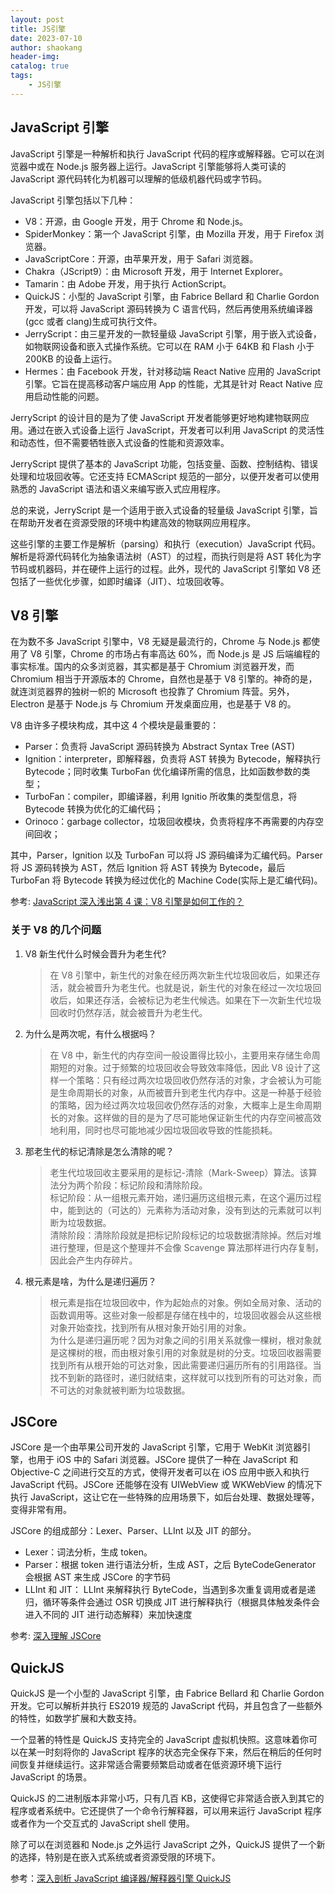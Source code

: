 ```yaml
---
layout: post
title: JS引擎
date: 2023-07-10
author: shaokang
header-img:
catalog: true
tags:
    - JS引擎
---
```


## JavaScript 引擎

JavaScript 引擎是一种解析和执行 JavaScript 代码的程序或解释器。它可以在浏览器中或在 Node.js 服务器上运行。JavaScript 引擎能够将人类可读的 JavaScript 源代码转化为机器可以理解的低级机器代码或字节码。

JavaScript 引擎包括以下几种：

-   V8：开源，由 Google 开发，用于 Chrome 和 Node.js。
-   SpiderMonkey：第一个 JavaScript 引擎，由 Mozilla 开发，用于 Firefox 浏览器。
-   JavaScriptCore：开源，由苹果开发，用于 Safari 浏览器。
-   Chakra（JScript9）：由 Microsoft 开发，用于 Internet Explorer。
-   Tamarin：由 Adobe 开发，用于执行 ActionScript。
-   QuickJS：小型的 JavaScript 引擎，由 Fabrice Bellard 和 Charlie Gordon 开发，可以将 JavaScript 源码转换为 C 语言代码，然后再使用系统编译器(gcc 或者 clang)生成可执行文件。
-   JerryScript：由三星开发的一款轻量级 JavaScript 引擎，用于嵌入式设备，如物联网设备和嵌入式操作系统。它可以在 RAM 小于 64KB 和 Flash 小于 200KB 的设备上运行。
-   Hermes：由 Facebook 开发，针对移动端 React Native 应用的 JavaScript 引擎。它旨在提高移动客户端应用 App 的性能，尤其是针对 React Native 应用启动性能的问题。

JerryScript 的设计目的是为了使 JavaScript 开发者能够更好地构建物联网应用。通过在嵌入式设备上运行 JavaScript，开发者可以利用 JavaScript 的灵活性和动态性，但不需要牺牲嵌入式设备的性能和资源效率。

JerryScript 提供了基本的 JavaScript 功能，包括变量、函数、控制结构、错误处理和垃圾回收等。它还支持 ECMAScript 规范的一部分，以便开发者可以使用熟悉的 JavaScript 语法和语义来编写嵌入式应用程序。

总的来说，JerryScript 是一个适用于嵌入式设备的轻量级 JavaScript 引擎，旨在帮助开发者在资源受限的环境中构建高效的物联网应用程序。

这些引擎的主要工作是解析（parsing）和执行（execution）JavaScript 代码。解析是将源代码转化为抽象语法树（AST）的过程，而执行则是将 AST 转化为字节码或机器码，并在硬件上运行的过程。此外，现代的 JavaScript 引擎如 V8 还包括了一些优化步骤，如即时编译（JIT）、垃圾回收等。

## V8 引擎

在为数不多 JavaScript 引擎中，V8 无疑是最流行的，Chrome 与 Node.js 都使用了 V8 引擎，Chrome 的市场占有率高达 60%，而 Node.js 是 JS 后端编程的事实标准。国内的众多浏览器，其实都是基于 Chromium 浏览器开发，而 Chromium 相当于开源版本的 Chrome，自然也是基于 V8 引擎的。神奇的是，就连浏览器界的独树一帜的 Microsoft 也投靠了 Chromium 阵营。另外，Electron 是基于 Node.js 与 Chromium 开发桌面应用，也是基于 V8 的。

V8 由许多子模块构成，其中这 4 个模块是最重要的：

-   Parser：负责将 JavaScript 源码转换为 Abstract Syntax Tree (AST)
-   Ignition：interpreter，即解释器，负责将 AST 转换为 Bytecode，解释执行 Bytecode；同时收集 TurboFan 优化编译所需的信息，比如函数参数的类型；
-   TurboFan：compiler，即编译器，利用 Ignitio 所收集的类型信息，将 Bytecode 转换为优化的汇编代码；
-   Orinoco：garbage collector，垃圾回收模块，负责将程序不再需要的内存空间回收；

其中，Parser，Ignition 以及 TurboFan 可以将 JS 源码编译为汇编代码。Parser 将 JS 源码转换为 AST，然后 Ignition 将 AST 转换为 Bytecode，最后 TurboFan 将 Bytecode 转换为经过优化的 Machine Code(实际上是汇编代码)。

参考: [JavaScript 深入浅出第 4 课：V8 引擎是如何工作的？](https://blog.fundebug.com/2019/07/16/how-does-v8-work/)

### 关于 V8 的几个问题

1. V8 新生代什么时候会晋升为老生代?

    > 在 V8 引擎中，新生代的对象在经历两次新生代垃圾回收后，如果还存活，就会被晋升为老生代。也就是说，新生代的对象在经过一次垃圾回收后，如果还存活，会被标记为老生代候选。如果在下一次新生代垃圾回收时仍然存活，就会被晋升为老生代。

2. 为什么是两次呢，有什么根据吗？

    > 在 V8 中，新生代的内存空间一般设置得比较小，主要用来存储生命周期短的对象。过于频繁的垃圾回收会导致效率降低，因此 V8 设计了这样一个策略：只有经过两次垃圾回收仍然存活的对象，才会被认为可能是生命周期长的对象，从而被晋升到老生代内存中。这是一种基于经验的策略，因为经过两次垃圾回收仍然存活的对象，大概率上是生命周期长的对象。这样做的目的是为了尽可能地保证新生代的内存空间被高效地利用，同时也尽可能地减少因垃圾回收导致的性能损耗。

3. 那老生代的标记清除是怎么清除的呢？

    > 老生代垃圾回收主要采用的是标记-清除（Mark-Sweep）算法。该算法分为两个阶段：标记阶段和清除阶段。  
    > 标记阶段：从一组根元素开始，递归遍历这组根元素，在这个遍历过程中，能到达的（可达的）元素称为活动对象，没有到达的元素就可以判断为垃圾数据。  
    > 清除阶段：清除阶段就是把标记阶段标记的垃圾数据清除掉。然后对堆进行整理，但是这个整理并不会像 Scavenge 算法那样进行内存复制，因此会产生内存碎片。

4. 根元素是啥，为什么是递归遍历？
    > 根元素是指在垃圾回收中，作为起始点的对象。例如全局对象、活动的函数调用等。这些对象一般都是存储在栈中的，垃圾回收器会从这些根对象开始查找，找到所有从根对象开始引用的对象。  
    > 为什么是递归遍历呢？因为对象之间的引用关系就像一棵树，根对象就是这棵树的根，而由根对象引用的对象就是树的分支。垃圾回收器需要找到所有从根开始的可达对象，因此需要递归遍历所有的引用路径。当找不到新的路径时，递归就结束，这样就可以找到所有的可达对象，而不可达的对象就被判断为垃圾数据。

## JSCore

JSCore 是一个由苹果公司开发的 JavaScript 引擎，它用于 WebKit 浏览器引擎，也用于 iOS 中的 Safari 浏览器。JSCore 提供了一种在 JavaScript 和 Objective-C 之间进行交互的方式，使得开发者可以在 iOS 应用中嵌入和执行 JavaScript 代码。JSCore 还能够在没有 UIWebView 或 WKWebView 的情况下执行 JavaScript，这让它在一些特殊的应用场景下，如后台处理、数据处理等，变得非常有用。

JSCore 的组成部分：Lexer、Parser、LLInt 以及 JIT 的部分。

-   Lexer：词法分析，生成 token。
-   Parser：根据 token 进行语法分析，生成 AST，之后 ByteCodeGenerator 会根据 AST 来生成 JSCore 的字节码
-   LLInt 和 JIT： LLInt 来解释执行 ByteCode，当遇到多次重复调用或者是递归，循环等条件会通过 OSR 切换成 JIT 进行解释执行（根据具体触发条件会进入不同的 JIT 进行动态解释）来加快速度

参考: [深入理解 JSCore
](https://tech.meituan.com/2018/08/23/deep-understanding-of-jscore.html)

## QuickJS

QuickJS 是一个小型的 JavaScript 引擎，由 Fabrice Bellard 和 Charlie Gordon 开发。它可以解析并执行 ES2019 规范的 JavaScript 代码，并且包含了一些额外的特性，如数学扩展和大数支持。

一个显著的特性是 QuickJS 支持完全的 JavaScript 虚拟机快照。这意味着你可以在某一时刻将你的 JavaScript 程序的状态完全保存下来，然后在稍后的任何时间恢复并继续运行。这非常适合需要频繁启动或者在低资源环境下运行 JavaScript 的场景。

QuickJS 的二进制版本非常小巧，只有几百 KB，这使得它非常适合嵌入到其它的程序或者系统中。它还提供了一个命令行解释器，可以用来运行 JavaScript 程序或者作为一个交互式的 JavaScript shell 使用。

除了可以在浏览器和 Node.js 之外运行 JavaScript 之外，QuickJS 提供了一个新的选择，特别是在嵌入式系统或者资源受限的环境下。

参考：[深入剖析 JavaScript 编译器/解释器引擎 QuickJS](https://ming1016.github.io/2021/02/21/deeply-analyse-quickjs/#QuickJS)
